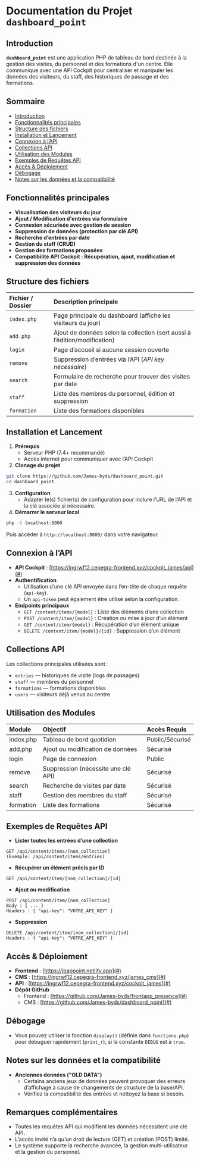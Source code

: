 # Documentation du Projet `dashboard_point`

## Introduction

**`dashboard_point`** est une application PHP de tableau de bord destinée à la gestion des visites, du personnel et des formations d'un centre. Elle communique avec une API Cockpit pour centraliser et manipuler les données des visiteurs, du staff, des historiques de passage et des formations.

## Sommaire

- [Introduction](#introduction)
- [Fonctionnalités principales](#fonctionnalit%C3%A9s-principales)
- [Structure des fichiers](#structure-des-fichiers)
- [Installation et Lancement](#installation-et-lancement)
- [Connexion à l’API](#connexion-%C3%A0-lapi)
- [Collections API](#collections-api)
- [Utilisation des Modules](#utilisation-des-modules)
- [Exemples de Requêtes API](#exemples-de-requ%C3%AAtes-api)
- [Accès \& Déploiement](#acc%C3%A8s--d%C3%A9ploiement)
- [Débogage](#d%C3%A9bogage)
- [Notes sur les données et la compatibilité](#notes-sur-les-donn%C3%A9es-et-la-compatibilit%C3%A9)


## Fonctionnalités principales

- **Visualisation des visiteurs du jour**
- **Ajout / Modification d'entrées via formulaire**
- **Connexion sécurisée avec gestion de session**
- **Suppression de données (protection par clé API)**
- **Recherche d’entrées par date**
- **Gestion du staff (CRUD)**
- **Gestion des formations proposées**
- **Compatibilité API Cockpit : Récupération, ajout, modification et suppression des données**


## Structure des fichiers

| Fichier / Dossier | Description principale |
| :-- | :-- |
| `index.php` | Page principale du dashboard (affiche les visiteurs du jour) |
| `add.php` | Ajout de données selon la collection (sert aussi à l’édition/modification) |
| `login` | Page d’accueil si aucune session ouverte |
| `remove` | Suppression d’entrées via l’API (*API key nécessaire*) |
| `search` | Formulaire de recherche pour trouver des visites par date |
| `staff` | Liste des membres du personnel, édition et suppression |
| `formation` | Liste des formations disponibles |

## Installation et Lancement

1. **Prérequis**
    - Serveur PHP (7.4+ recommandé)
    - Accès internet pour communiquer avec l’API Cockpit
2. **Clonage du projet**

```bash
git clone https://github.com/James-byds/dashboard_point.git
cd dashboard_point
```

3. **Configuration**
    - Adapter le(s) fichier(s) de configuration pour inclure l’URL de l’API et la clé associée si nécessaire.
4. **Démarrer le serveur local**

```bash
php -S localhost:8000
```

Puis accéder à `http://localhost:8000/` dans votre navigateur.

## Connexion à l’API

- **API Cockpit** : [https://ingrwf12.cepegra-frontend.xyz/cockpit_james/api](#)
- **Authentification**
    - Utilisation d’une clé API envoyée dans l’en-tête de chaque requête (`api-key`).
    - Un `api-token` peut également être utilisé selon la configuration.
- **Endpoints principaux**
    - `GET /content/items/{model}` : Liste des éléments d’une collection
    - `POST /content/item/{model}` : Création ou mise à jour d’un élément
    - `GET /content/item/{model}` : Récupération d’un élément unique
    - `DELETE /content/item/{model}/{id}` : Suppression d’un élément


## Collections API

Les collections principales utilisées sont :

- `entries` — historiques de visite (logs de passages)
- `staff` — membres du personnel
- `formations` — formations disponibles
- `users` — visiteurs déjà venus au centre


## Utilisation des Modules

| Module | Objectif | Accès Requis |
| :-- | :-- | :-- |
| index.php | Tableau de bord quotidien | Public/Sécurisé |
| add.php | Ajout ou modification de données | Sécurisé |
| login | Page de connexion | Public |
| remove | Suppression (nécessite une clé API) | Sécurisé |
| search | Recherche de visites par date | Sécurisé |
| staff | Gestion des membres du staff | Sécurisé |
| formation | Liste des formations | Sécurisé |

## Exemples de Requêtes API

- **Lister toutes les entrées d’une collection**

```
GET /api/content/items/[nom_collection]
(Exemple: /api/content/items/entries)
```

- **Récupérer un élément précis par ID**

```
GET /api/content/item/[nom_collection]/[id]
```

- **Ajout ou modification**

```
POST /api/content/item/[nom_collection]
Body : { ... }
Headers : { "api-key": "VOTRE_API_KEY" }
```

- **Suppression**

```
DELETE /api/content/item/[nom_collection]/[id]
Headers : { "api-key": "VOTRE_API_KEY" }
```


## Accès \& Déploiement

- **Frontend** : [https://jbappoint.netlify.app](#)
- **CMS** : [https://ingrwf12.cepegra-frontend.xyz/james_cms](#)
- **API** : [https://ingrwf12.cepegra-frontend.xyz/cockpit_james](#)
- **Dépôt GitHub**
    - Frontend : [https://github.com/James-byds/frontapp_presence](#)
    - CMS : [https://github.com/James-byds/dashboard_point](#)


## Débogage

- Vous pouvez utiliser la fonction `display()` (définie dans `functions.php`) pour debuguer rapidement (`print_r`), si la constante `DEBUG` est à `true`.


## Notes sur les données et la compatibilité

- **Anciennes données ("OLD DATA")**
    - Certains anciens jeux de données peuvent provoquer des erreurs d’affichage à cause de changements de structure de la base/API.
    - Vérifiez la compatibilité des entrées et nettoyez la base si besoin.


## Remarques complémentaires

- Toutes les requêtes API qui modifient les données nécessitent une clé API.
- L’accès invité n’a qu’un droit de lecture (GET) et création (POST) limité.
- Le système supporte la recherche avancée, la gestion multi-utilisateur et la gestion du personnel.
